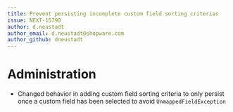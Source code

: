 ```yaml
---
title: Prevent persisting incomplete custom field sorting criterias
issue: NEXT-15790
author: d.neustadt
author_email: d.neustadt@shopware.com 
author_github: dneustadt
---
```

# Administration
* Changed behavior in adding custom field sorting criteria to only persist once a custom field has been selected to avoid `UnmappedFieldException`
